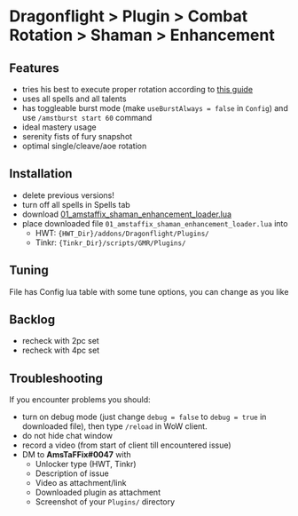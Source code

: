 # Dragonflight > Plugin > Combat Rotation > Shaman > Enhancement

## Features
- tries his best to execute proper rotation according to [this guide](https://www.wowhead.com/guide/classes/shaman/enhancement/rotation-cooldowns-pve-dps)
- uses all spells and all talents
- has toggleable burst mode (make `useBurstAlways = false` in `Config`) and use `/amstburst start 60` command
- ideal mastery usage
- serenity fists of fury snapshot
- optimal single/cleave/aoe rotation

## Installation
- delete previous versions!
- turn off all spells in Spells tab
- download [01_amstaffix_shaman_enhancement_loader.lua](https://raw.githubusercontent.com/Dream-Weaver-GMR-Profiles-Plugins/public/master/plugins/retail/combat_rotation/shaman/enhancement/v1/01_amstaffix_shaman_enhancement_loader.lua)
- place downloaded file `01_amstaffix_shaman_enhancement_loader.lua` into
    - HWT: `{HWT_Dir}/addons/Dragonflight/Plugins/`
    - Tinkr: `{Tinkr_Dir}/scripts/GMR/Plugins/`

## Tuning
File has Config lua table with some tune options, you can change as you like

## Backlog
- recheck with 2pc set
- recheck with 4pc set

## Troubleshooting
If you encounter problems you should:
- turn on debug mode (just change `debug = false` to `debug = true` in downloaded file), then type `/reload` in WoW client.
- do not hide chat window
- record a video (from start of client till encountered issue)
- DM to **AmsTaFFix#0047** with
    - Unlocker type (HWT, Tinkr)
    - Description of issue
    - Video as attachment/link
    - Downloaded plugin as attachment
    - Screenshot of your `Plugins/` directory
